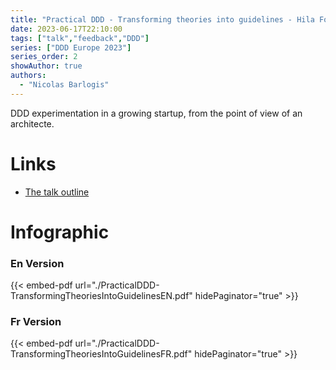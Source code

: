 ```yaml
---
title: "Practical DDD - Transforming theories into guidelines - Hila Fox"
date: 2023-06-17T22:10:00
tags: ["talk","feedback","DDD"]
series: ["DDD Europe 2023"]
series_order: 2
showAuthor: true
authors:
  - "Nicolas Barlogis"
---
```

DDD experimentation in a growing startup, from the point of view of an architecte. 
# Links
 * [The talk outline](https://2023.dddeurope.com/program/practical-ddd-transforming-theories-into-guidelines/)

# Infographic
### En Version
{{< embed-pdf url="./PracticalDDD-TransformingTheoriesIntoGuidelinesEN.pdf" hidePaginator="true" >}}

### Fr Version
{{< embed-pdf url="./PracticalDDD-TransformingTheoriesIntoGuidelinesFR.pdf" hidePaginator="true" >}}